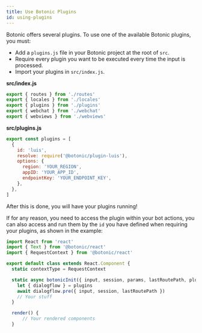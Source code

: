 ```yaml
---
title: Use Botonic Plugins
id: using-plugins
---
```


Botonic offers several plugins. To use one of the available Botonic plugins, you must:

- Add a `plugins.js` file in your Botonic project at the root of `src`.
- Require every plugin you want to be executed every time the input is processed.
- Import your plugins in `src/index.js`.

**src/index.js**

```javascript
export { routes } from './routes'
export { locales } from './locales'
export { plugins } from './plugins'
export { webchat } from './webchat'
export { webviews } from './webviews'
```

**src/plugins.js**

```javascript
export const plugins = [
  {
    id: 'luis',
    resolve: require('@botonic/plugin-luis'),
    options: {
      region: 'YOUR_REGION',
      appID: 'YOUR_APP_ID',
      endpointKey: 'YOUR_ENDPOINT_KEY',
    },
  },
]
```

After this is done, you will have your plugins running!

If for any reason, you need to access the plugin within your bot actions, you can also access and run them by the `id` you have defined when requiring your plugins, as shown in the example:

```javascript
import React from 'react'
import { Text } from '@botonic/react'
import { RequestContext } from '@botonic/react'

export default class extends React.Component {
  static contextType = RequestContext

  static async botonicInit({ input, session, params, lastRoutePath, plugins }) {
    let { dialogflow } = plugins
    await dialogflow.pre({ input, session, lastRoutePath })
    // Your stuff
  }

  render() {
      // Your rendered components
  }
```
